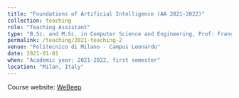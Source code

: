 ```yaml
---
title: "Foundations of Artificial Intelligence (AA 2021-2022)"
collection: teaching
role: "Teaching Assistant"
type: "B.Sc. and M.Sc. in Computer Science and Engineering, Prof: Francesco Amigoni and Pier Luca Lanzi"
permalink: /teaching/2021-teaching-2
venue: "Politecnico di Milano - Campus Leonardo"
date: 2021-01-01
when: "Academic year: 2021-2022, first semester"
location: "Milan, Italy"
---
```


Course website: [WeBeep](https://webeep.polimi.it/course/view.php?id=219) 
